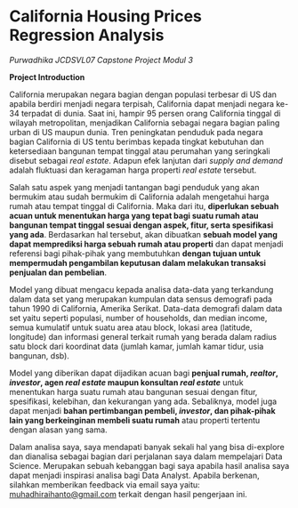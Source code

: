 # California Housing Prices Regression Analysis
*Purwadhika JCDSVL07 Capstone Project Modul 3*

**Project Introduction**

California merupakan negara bagian dengan populasi terbesar di US dan apabila berdiri menjadi negara terpisah, California dapat menjadi negara ke-34 terpadat di dunia. Saat ini, hampir 95 persen orang California tinggal di wilayah metropolitan, menjadikan California sebagai negara bagian paling urban di US maupun dunia. Tren peningkatan penduduk pada negara bagian California di US tentu berimbas kepada tingkat kebutuhan dan ketersediaan bangunan tempat tinggal atau perumahan yang seringkali disebut sebagai *real estate*. Adapun efek lanjutan dari *supply and demand* adalah fluktuasi dan keragaman harga properti *real estate* tersebut.

Salah satu aspek yang menjadi tantangan bagi penduduk yang akan bermukim atau sudah bermukim di California adalah mengetahui harga rumah atau tempat tinggal di California. Maka dari itu, **diperlukan sebuah acuan untuk menentukan harga yang tepat bagi suatu rumah atau bangunan tempat tinggal sesuai dengan aspek, fitur, serta spesifikasi yang ada**. Berdasarkan hal tersebut, akan dibuatkan **sebuah model yang dapat memprediksi harga sebuah rumah atau properti** dan dapat menjadi referensi bagi pihak-pihak yang membutuhkan **dengan tujuan untuk mempermudah pengambilan keputusan dalam melakukan transaksi penjualan dan pembelian**.

Model yang dibuat mengacu kepada analisa data-data yang terkandung dalam data set yang merupakan kumpulan data sensus demografi pada tahun 1990 di California, Amerika Serikat. Data-data demografi dalam data set yaitu seperti populasi, number of households, dan median income, semua kumulatif untuk suatu area atau block, lokasi area (latitude, longitude) dan informasi general terkait rumah yang berada dalam radius satu block dari koordinat data (jumlah kamar, jumlah kamar tidur, usia bangunan, dsb).

Model yang diberikan dapat dijadikan acuan bagi **penjual rumah, *realtor*, *investor*, agen *real estate* maupun konsultan *real estate*** untuk menentukan harga suatu rumah atau bangunan sesuai dengan fitur, spesifikasi, kelebihan, dan kekurangan yang ada. Sebaliknya, model juga dapat menjadi **bahan pertimbangan pembeli, *investor*, dan pihak-pihak lain yang berkeinginan membeli suatu rumah** atau properti tertentu dengan alasan yang sama.

Dalam analisa saya, saya mendapati banyak sekali hal yang bisa di-explore dan dianalisa sebagai bagian dari perjalanan saya dalam mempelajari Data Science. Merupakan sebuah kebanggan bagi saya apabila hasil analisa saya dapat menjadi inspirasi analisa bagi Data Analyst. Apabila berkenan, silahkan memberikan feedback via email saya yaitu: muhadhiraihanto@gmail.com terkait dengan hasil pengerjaan ini.
